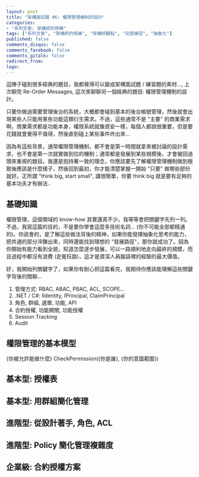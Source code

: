 ```yaml
---
layout: post
title: "架構面試題 #6: 權限管理機制的設計"
categories:
- "系列文章: 架構師的修練"
tags: ["系列文章", "架構師的修練", "架構師觀點", "刻意練習", "抽象化"]
published: false
comments_disqus: false
comments_facebook: false
comments_gitalk: false
redirect_from:
logo: 
---
```


這陣子碰到很多經典的題目，我都覺得可以變成架構面試題 / 練習題的素材..., 上次聊完 Re-Order Messages, 這次來聊聊另一個經典的題目: 權限管理機制的設計。

只要你做過需要管理後台的系統，大概都會碰到基本的後台帳號管理，然後就會出現某些人只能用某些功能這類衍生需求。不過，這些通常不是 "主要" 的商業需求啊，商業需求都是功能本身，權限系統就像資安一樣，每個人都說很重要，但是要花錢就會覺得不值得，然後直到碰上某些事件炸出來...

因為有這些背景，通常權限管理機制，都不會是第一時間就拿來被討論的設計需求，也不會是第一次就實做到位的機制；通常都是發展到某些規模後，才會被回過頭來重視的題目。我還是抱持著一致的理念，你應該要先了解權限管理機制做到極致後應該是什麼樣子，然後回到最初，你才能清楚掌握一開始 "只要" 做哪些部份就好。正所謂 "think big, start small", 講很簡單，你要 think big 就是要有足夠的基本功夫才有辦法..

<!--more-->

## 基礎知識

權限管理，這個領域的 know-how 其實還真不少。我等等會把關鍵字先列一列。不過，我寫這篇的目的，不是要你學會這麼多技術名詞... (你不可能全部都精通的)。你該會的，是了解這些做法背後的精神，如果你能發揮抽象化思考的能力，把共通的部分淬鍊出來，同時還能找到理想的 "發展路徑"，那你就成功了。因為你開始有能力看到全貌，知道怎麼逐步發展，可以一路順利地走向最終的規模，而且過程中都沒有浪費 (走冤枉路)，這才是資深人員腦袋裡的經驗的最大價值。

好，我開始列關鍵字了，如果你有耐心把這篇看完，我期待你應該能理解這些關鍵字背後的關聯...

1. 管理方式: RBAC, ABAC, PBAC, ACL, SCOPE...
1. .NET / C#: IIdentity, IPrincipal, ClaimPrincipal
1. 角色, 群組, 選單, 功能, API
1. 合約授權, 功能開關, 功能授權
1. Session Tracking
1. Audit


## 權限管理的基本模型

{你被允許能做什麼} CheckPermission({你是誰}, {你的意圖範圍})



## 基本型: 授權表

## 基本型: 用群組簡化管理

## 進階型: 從設計著手, 角色, ACL

## 進階型: Policy 簡化管理複雜度

## 企業級: 合約授權方案